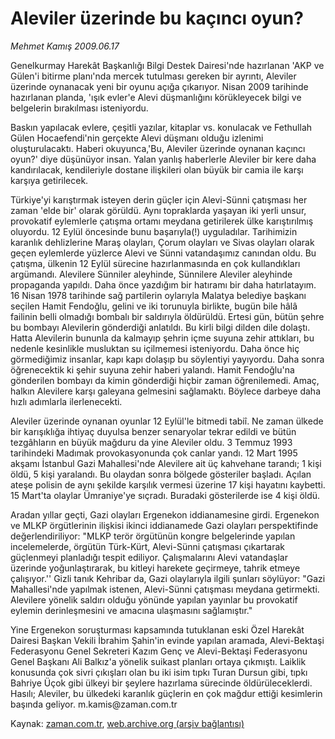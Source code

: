 # Aleviler üzerinde  bu kaçıncı oyun?

*Mehmet Kamış 2009.06.17*

<tr><td class="metin" colspan="2" style="padding-top: 20px; padding-left: 5px; padding-right: 10px;">Genelkurmay Harekât Başkanlığı Bilgi Destek Dairesi'nde hazırlanan 'AKP ve Gülen'i bitirme planı'nda mercek tutulması gereken bir ayrıntı, Aleviler üzerinde oynanacak yeni bir oyunu açığa çıkarıyor. Nisan 2009 tarihinde hazırlanan planda, 'ışık evler'e Alevi düşmanlığını körükleyecek bilgi ve belgelerin bırakılması isteniyordu.</td></tr><tr><td class="metin" colspan="2" style="padding-top: 20px; padding-left: 5px; padding-right: 10px;"><p>Baskın yapılacak evlere, çeşitli yazılar, kitaplar vs. konulacak ve Fethullah Gülen Hocaefendi'nin gerçekte Alevi düşmanı olduğu izlenimi oluşturulacaktı. Haberi okuyunca,'Bu, Aleviler üzerinde oynanan kaçıncı oyun?' diye düşünüyor insan. Yalan yanlış haberlerle Aleviler bir kere daha kandırılacak, kendileriyle dostane ilişkileri olan büyük bir camia ile karşı karşıya getirilecek.
<p>Türkiye'yi karıştırmak isteyen derin güçler için Alevi-Sünni çatışması her zaman 'elde bir' olarak görüldü. Aynı topraklarda yaşayan iki yerli unsur, provokatif eylemlerle çatışma ortamı meydana getirilerek ülke karıştırılmış oluyordu. 12 Eylül öncesinde bunu başarıyla(!) uyguladılar. Tarihimizin karanlık dehlizlerine Maraş olayları, Çorum olayları ve Sivas olayları olarak geçen eylemlerde yüzlerce Alevi ve Sünni vatandaşımız canından oldu. Bu çatışma, ülkenin 12 Eylül sürecine hazırlanmasında en çok kullandıkları argümandı. Alevilere Sünniler aleyhinde, Sünnilere Aleviler aleyhinde propaganda yapıldı. Daha önce yazdığım bir hatıramı bir daha hatırlatayım. 16 Nisan 1978 tarihinde sağ partilerin oylarıyla Malatya belediye başkanı seçilen Hamit Fendoğlu, gelini ve iki torunuyla birlikte, bugün bile hâlâ failinin belli olmadığı bombalı bir saldırıyla öldürüldü. Ertesi gün, bütün şehre bu bombayı Alevilerin gönderdiği anlatıldı. Bu kirli bilgi dilden dile dolaştı. Hatta Alevilerin bununla da kalmayıp şehrin içme suyuna zehir attıkları, bu nedenle kesinlikle musluktan su içilmemesi isteniyordu. Daha önce hiç görmediğimiz insanlar, kapı kapı dolaşıp bu söylentiyi yayıyordu. Daha sonra öğrenecektik ki şehir suyuna zehir haberi yalandı. Hamit Fendoğlu'na gönderilen bombayı da kimin gönderdiği hiçbir zaman öğrenilemedi. Amaç, halkın Alevilere karşı galeyana gelmesini sağlamaktı. Böylece darbeye daha hızlı adımlarla ilerlenecekti.
<p>Aleviler üzerinde oynanan oyunlar 12 Eylül'le bitmedi tabiî. Ne zaman ülkede bir karışıklığa ihtiyaç duyulsa benzer senaryolar tekrar edildi ve bütün tezgâhların en büyük mağduru da yine Aleviler oldu. 3 Temmuz 1993 tarihindeki Madımak provokasyonunda çok canlar yandı. 12 Mart 1995 akşamı İstanbul Gazi Mahallesi'nde Alevilere ait üç kahvehane tarandı; 1 kişi öldü, 5 kişi yaralandı. Bu olaydan sonra bölgede gösteriler başladı. Açılan ateşe polisin de aynı şekilde karşılık vermesi üzerine 17 kişi hayatını kaybetti. 15 Mart'ta olaylar Ümraniye'ye sıçradı. Buradaki gösterilerde ise 4 kişi öldü.
<p>Aradan yıllar geçti, Gazi olayları Ergenekon iddianamesine girdi. Ergenekon ve MLKP örgütlerinin ilişkisi ikinci iddianamede Gazi olayları perspektifinde değerlendiriliyor: "MLKP terör örgütünün kongre belgelerinde yapılan incelemelerde, örgütün Türk-Kürt, Alevi-Sünni çatışması çıkartarak güçlenmeyi planladığı tespit ediliyor. Çalışmalarını Alevi vatandaşlar üzerinde yoğunlaştırarak, bu kitleyi harekete geçirmeye, tahrik etmeye çalışıyor.'' Gizli tanık Kehribar da, Gazi olaylarıyla ilgili şunları söylüyor: "Gazi Mahallesi'nde yapılmak istenen, Alevi-Sünni çatışması meydana getirmekti. Alevilere yönelik saldırı olduğu yönünde yapılan yayınlar bu provokatif eylemin derinleşmesini ve amacına ulaşmasını sağlamıştır."
<p>Yine Ergenekon soruşturması kapsamında tutuklanan eski Özel Harekât Dairesi Başkan Vekili İbrahim Şahin'in evinde yapılan aramada, Alevi-Bektaşi Federasyonu Genel Sekreteri Kazım Genç ve Alevi-Bektaşi Federasyonu Genel Başkanı Ali Balkız'a yönelik suikast planları ortaya çıkmıştı. Laiklik konusunda çok sivri çıkışları olan bu iki isim tıpkı Turan Dursun gibi, tıpkı Bahriye Üçok gibi ülkeyi bir şeylere hazırlama sürecinde öldürüleceklerdi. Hasılı; Aleviler, bu ülkedeki karanlık güçlerin en çok mağdur ettiği kesimlerin başında geliyor. m.kamis@zaman.com.tr<br/></p></p></p></p></p></td></tr>

Kaynak: [zaman.com.tr](http://zaman.com.tr/yazar.do?yazino=859891), [web.archive.org (arşiv bağlantısı)](http://web.archive.org/web/20090620070756/http://www.zaman.com.tr:80/yazar.do?yazino=859891)
